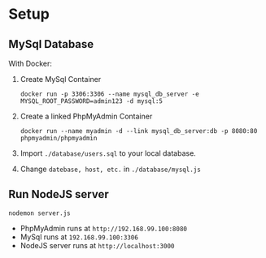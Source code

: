 # Setup
## MySql Database
With Docker:
1. Create MySql Container

    `docker run -p 3306:3306 --name mysql_db_server -e MYSQL_ROOT_PASSWORD=admin123 -d mysql:5`
 
2. Create a linked PhpMyAdmin Container

    `docker run --name myadmin -d --link mysql_db_server:db -p 8080:80 phpmyadmin/phpmyadmin`
3. Import ``./database/users.sql`` to your local database.
3. Change ``datebase, host, etc.`` in ``./database/mysql.js``

## Run NodeJS server
    nodemon server.js


- PhpMyAdmin runs at `http://192.168.99.100:8080`
- MySql runs at `192.168.99.100:3306`
- NodeJS server runs at ``http://localhost:3000``
